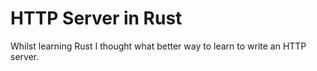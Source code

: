 # HTTP Server in Rust


Whilst learning Rust I thought what better way to learn to write an HTTP server.

